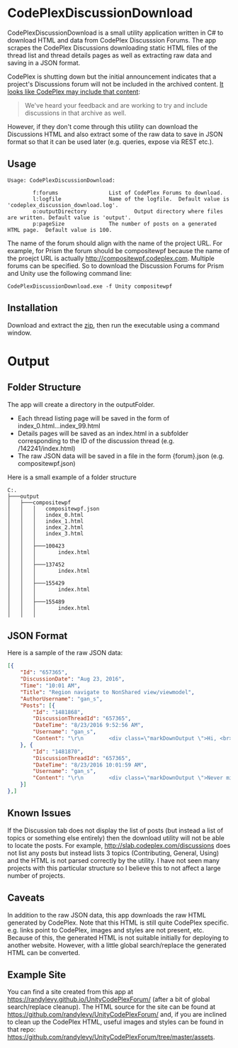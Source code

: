 # CodePlexDiscussionDownload
CodePlexDiscussionDownload is a small utility application written in C# to download HTML and data from CodePlex Discusssion Forums.  The app scrapes the CodePlex Discussions downloading static HTML files of the thread list and thread details pages as well as extracting raw data and saving in a JSON format.

CodePlex is shutting down but the initial announcement indicates that a project's Discussions forum will not be included in the archived content.  [It looks like CodePlex may include that content](https://codeplex.codeplex.com/wikipage?title=Moving%20CodePlex%20to%20read-only): 

> We've heard your feedback and are working to try and include discussions in that archive as well.

However, if they don't come through this utility can download the Discussions HTML and also extract some of the raw data to save in JSON format so that it can be used later (e.g. queries, expose via REST etc.).

## Usage
```
Usage: CodePlexDiscussionDownload:

        f:forums                List of CodePlex Forums to download.
        l:logfile               Name of the logfile.  Default value is 'codeplex_discussion_download.log'.
        o:outputDirectory               Output directory where files are written. Default value is 'output'.
        p:pageSize              The number of posts on a generated HTML page.  Default value is 100.
```
The name of the forum should align with the name of the project URL. For example, for Prism the forum should be compositewpf because the name of the proejct URL is actually http://compositewpf.codeplex.com.  Multiple forums can be specified.  So to download the Discussion Forums for Prism and Unity use the following command line:

```
CodePlexDiscussionDownload.exe -f Unity compositewpf
```

## Installation
Download and extract the [zip](https://github.com/randylevy/CodePlexDiscussionDownload/releases/download/v1.0.0/CodeplexDiscussionDownload.zip), then run the executable using a command window.

# Output
## Folder Structure
The app will create a directory in the outputFolder.  

* Each thread listing page will be saved in the form of index_0.html...index_99.html
* Details pages will be saved as an index.html in a subfolder corresponding to the ID of the discussion thread (e.g. /142241/index.html)
* The raw JSON data will be saved in a file in the form {forum}.json (e.g. compositewpf.json)

Here is a small example of a folder structure
```
C:.
├───output
│   ├───compositewpf
│   │   │   compositewpf.json
│   │   │   index_0.html
│   │   │   index_1.html
│   │   │   index_2.html
│   │   │   index_3.html
│   │   │   
│   │   ├───100423
│   │   │       index.html
│   │   │       
│   │   ├───137452
│   │   │       index.html
│   │   │       
│   │   ├───155429
│   │   │       index.html
│   │   │       
│   │   ├───155489
│   │   │       index.html
│   │   │       
```

## JSON Format
Here is a sample of the raw JSON data:

``` json
[{
	"Id": "657365",
	"DiscussionDate": "Aug 23, 2016",
	"Time": "10:01 AM",
	"Title": "Region navigate to NonShared view/viewmodel",
	"AuthorUsername": "gan_s",
	"Posts": [{
		"Id": "1481868",
		"DiscussionThreadId": "657365",
		"DateTime": "8/23/2016 9:52:56 AM",
		"Username": "gan_s",
		"Content": "\r\n        <div class=\"markDownOutput \">Hi, <br>\r\nI'm trying to create multiple tabs in a tabcontrol. Each tabItem will be View.xaml with a ViewModel. I have set the PartCreationPolicy for both the view and the viewmodel to be NonShared. My viewmodel implements INavigationAware. I have a TabControlRegionAdapter\r\n defined as well. <br>\r\n<br>\r\nHowever when I do a regionManager.RequestNavigate to the view it seems to create only 1 instance of the view and viewmodel. I'm not sure how I should get the view and viewmodel to create a new instance for every tab item I create. Any help here will be much\r\n appreciated. <br>\r\n<br>\r\nI'm using Prism 4.1.0.0 with MEF. <br>\r\n<br>\r\nThanks. <br>\r\n<br>\r\nGanesh<br>\r\n</div>\r\n        \r\n    "
	}, {
		"Id": "1481870",
		"DiscussionThreadId": "657365",
		"DateTime": "8/23/2016 10:01:59 AM",
		"Username": "gan_s",
		"Content": "\r\n        <div class=\"markDownOutput \">Never mind...resolved this by setting IsNavigationTarget to return false. <br>\r\n<br>\r\nThanks. <br>\r\n<br>\r\nGanesh<br>\r\n</div>\r\n        \r\n    "
	}]
},]
```
## Known Issues
If the Discussion tab does not display the list of posts (but instead a list of topics or something else entirely) then the download utility will not be able to locate the posts.  For example, http://slab.codeplex.com/discussions does not list any posts but instead lists 3 topics (Contributing, General, Using) and the HTML is not parsed correctly by the utility.  I have not seen many projects with this particular structure so I believe this to not affect a large number of projects. 

## Caveats
In addition to the raw JSON data, this app downloads the raw HTML generated by CodePlex.  Note that this HTML is still quite CodePlex specific.  e.g. links point to CodePlex, images and styles are not present, etc.  Because of this, the generated HTML is not suitable initially for deploying to another website.  However, with a little global search/replace the generated HTML can be converted.

## Example Site
You can find a site created from this app at https://randylevy.github.io/UnityCodePlexForum/ (after a bit of global search/replace cleanup).  The HTML source for the site can be found at https://github.com/randylevy/UnityCodePlexForum/ and, if you are inclined to clean up the CodePlex HTML, useful images and styles can be found in that repo: https://github.com/randylevy/UnityCodePlexForum/tree/master/assets.